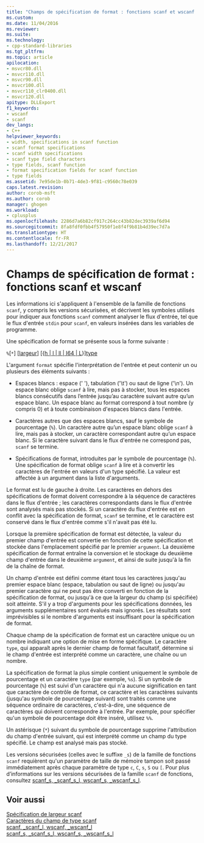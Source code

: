 ```yaml
---
title: "Champs de spécification de format : fonctions scanf et wscanf | Microsoft Docs"
ms.custom: 
ms.date: 11/04/2016
ms.reviewer: 
ms.suite: 
ms.technology:
- cpp-standard-libraries
ms.tgt_pltfrm: 
ms.topic: article
apilocation:
- msvcr80.dll
- msvcr110.dll
- msvcr90.dll
- msvcr100.dll
- msvcr110_clr0400.dll
- msvcr120.dll
apitype: DLLExport
f1_keywords:
- wscanf
- scanf
dev_langs:
- C++
helpviewer_keywords:
- width, specifications in scanf function
- scanf format specifications
- scanf width specifications
- scanf type field characters
- type fields, scanf function
- format specification fields for scanf function
- type fields
ms.assetid: 7e95de1b-0b71-4de3-9f81-c9560c78e039
caps.latest.revision: 
author: corob-msft
ms.author: corob
manager: ghogen
ms.workload:
- cplusplus
ms.openlocfilehash: 2286d7a6b82cf917c264cc43b82dec3939af6d94
ms.sourcegitcommit: 8fa8fdf0fbb4f57950f1e8f4f9b81b4d39ec7d7a
ms.translationtype: HT
ms.contentlocale: fr-FR
ms.lasthandoff: 12/21/2017
---
```

# <a name="format-specification-fields-scanf-and-wscanf-functions"></a>Champs de spécification de format : fonctions scanf et wscanf
Les informations ici s'appliquent à l'ensemble de la famille de fonctions `scanf`, y compris les versions sécurisées, et décrivent les symboles utilisés pour indiquer aux fonctions `scanf` comment analyser le flux d'entrée, tel que le flux d'entrée `stdin` pour `scanf`, en valeurs insérées dans les variables de programme.  
  
 Une spécification de format se présente sous la forme suivante :  
  
 `%`[`*`] [[largeur](../c-runtime-library/scanf-width-specification.md)] [{[h &#124; l &#124; ll &#124; I64 &#124; L](../c-runtime-library/scanf-width-specification.md)}][type](../c-runtime-library/scanf-type-field-characters.md)  
  
 L'argument `format` spécifie l'interprétation de l'entrée et peut contenir un ou plusieurs des éléments suivants :  
  
-   Espaces blancs : espace (' '), tabulation ('\t') ou saut de ligne ('\n'). Un espace blanc oblige `scanf` à lire, mais pas à stocker, tous les espaces blancs consécutifs dans l’entrée jusqu’au caractère suivant autre qu’un espace blanc. Un espace blanc au format correspond à tout nombre (y compris 0) et à toute combinaison d'espaces blancs dans l'entrée.  
  
-   Caractères autres que des espaces blancs, sauf le symbole de pourcentage (`%`). Un caractère autre qu’un espace blanc oblige `scanf` à lire, mais pas à stocker, un caractère correspondant autre qu’un espace blanc. Si le caractère suivant dans le flux d'entrée ne correspond pas, `scanf` se termine.  
  
-   Spécifications de format, introduites par le symbole de pourcentage (`%`). Une spécification de format oblige `scanf` à lire et à convertir les caractères de l'entrée en valeurs d'un type spécifié. La valeur est affectée à un argument dans la liste d'arguments.  
  
 Le format est lu de gauche à droite. Les caractères en dehors des spécifications de format doivent correspondre à la séquence de caractères dans le flux d'entrée ; les caractères correspondants dans le flux d'entrée sont analysés mais pas stockés. Si un caractère du flux d'entrée est en conflit avec la spécification de format, `scanf` se termine, et le caractère est conservé dans le flux d'entrée comme s'il n'avait pas été lu.  
  
 Lorsque la première spécification de format est détectée, la valeur du premier champ d'entrée est convertie en fonction de cette spécification et stockée dans l'emplacement spécifié par le premier `argument`. La deuxième spécification de format entraîne la conversion et le stockage du deuxième champ d'entrée dans le deuxième `argument`, et ainsi de suite jusqu'à la fin de la chaîne de format.  
  
 Un champ d'entrée est défini comme étant tous les caractères jusqu'au premier espace blanc (espace, tabulation ou saut de ligne) ou jusqu'au premier caractère qui ne peut pas être converti en fonction de la spécification de format, ou jusqu'à ce que la largeur du champ (si spécifiée) soit atteinte. S'il y a trop d'arguments pour les spécifications données, les arguments supplémentaires sont évalués mais ignorés. Les résultats sont imprévisibles si le nombre d'arguments est insuffisant pour la spécification de format.  
  
 Chaque champ de la spécification de format est un caractère unique ou un nombre indiquant une option de mise en forme spécifique. Le caractère `type`, qui apparaît après le dernier champ de format facultatif, détermine si le champ d'entrée est interprété comme un caractère, une chaîne ou un nombre.  
  
 La spécification de format la plus simple contient uniquement le symbole de pourcentage et un caractère `type` (par exemple, `%s`). Si un symbole de pourcentage (`%`) est suivi d'un caractère qui n'a aucune signification en tant que caractère de contrôle de format, ce caractère et les caractères suivants (jusqu'au symbole de pourcentage suivant) sont traités comme une séquence ordinaire de caractères, c'est-à-dire, une séquence de caractères qui doivent correspondre à l'entrée. Par exemple, pour spécifier qu'un symbole de pourcentage doit être inséré, utilisez `%%`.  
  
 Un astérisque (`*`) suivant du symbole de pourcentage supprime l'attribution du champ d'entrée suivant, qui est interprété comme un champ du type spécifié. Le champ est analysé mais pas stocké.  
  
 Les versions sécurisées (celles avec le suffixe `_s`) de la famille de fonctions `scanf` requièrent qu'un paramètre de taille de mémoire tampon soit passé immédiatement après chaque paramètre de type `c`, `C`, `s`, `S` ou `[`. Pour plus d’informations sur les versions sécurisées de la famille `scanf` de fonctions, consultez [scanf_s, _scanf_s_l, wscanf_s, _wscanf_s_l](../c-runtime-library/reference/scanf-s-scanf-s-l-wscanf-s-wscanf-s-l.md).  
  
## <a name="see-also"></a>Voir aussi  
 [Spécification de largeur scanf](../c-runtime-library/scanf-width-specification.md)   
 [Caractères du champ de type scanf](../c-runtime-library/scanf-type-field-characters.md)   
 [scanf, _scanf_l, wscanf, _wscanf_l](../c-runtime-library/reference/scanf-scanf-l-wscanf-wscanf-l.md)   
 [scanf_s, _scanf_s_l, wscanf_s, _wscanf_s_l](../c-runtime-library/reference/scanf-s-scanf-s-l-wscanf-s-wscanf-s-l.md)
